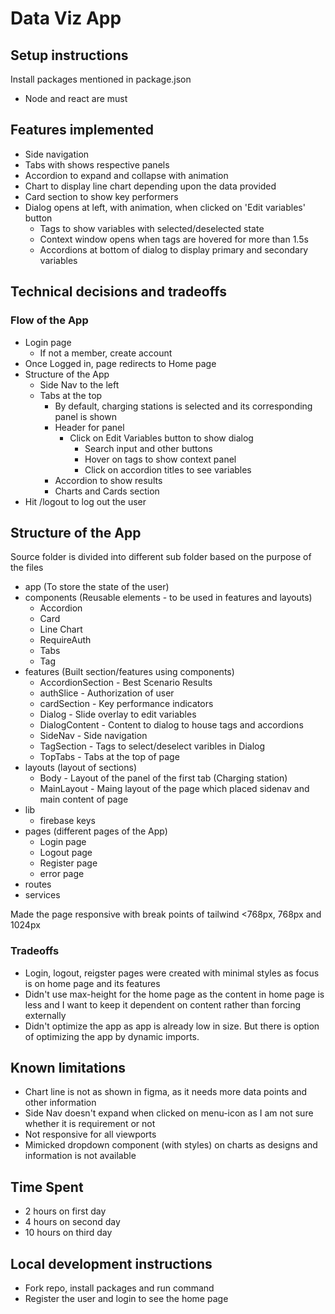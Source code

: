 # Data Viz App

## Setup instructions

Install packages mentioned in package.json
- Node and react are must

## Features implemented

- Side navigation 
- Tabs with shows respective panels
- Accordion to expand and collapse with animation
- Chart to display line chart depending upon the data provided
- Card section to show key performers
- Dialog opens at left, with animation, when clicked on 'Edit variables' button
  - Tags to show variables with selected/deselected state
  - Context window opens when tags are hovered for more than 1.5s
  - Accordions at bottom of dialog to display primary and secondary variables

## Technical decisions and tradeoffs

### Flow of the App

- Login page
  - If not a member, create account
- Once Logged in, page redirects to Home page
- Structure of the App
  - Side Nav to the left
  - Tabs at the top
    - By default, charging stations is selected and its corresponding panel is shown
    - Header for panel
      - Click on Edit Variables button to show dialog
        - Search input and other buttons
        - Hover on tags to show context panel
        - Click on accordion titles to see variables
    - Accordion to show results
    - Charts and Cards section
- Hit /logout to log out the user

## Structure of the App

Source folder is divided into different sub folder based on the purpose of the files

- app (To store the state of the user)
- components (Reusable elements - to be used in features and layouts)
  - Accordion
  - Card
  - Line Chart
  - RequireAuth
  - Tabs
  - Tag
- features (Built section/features using components)
  - AccordionSection - Best Scenario Results
  - authSlice - Authorization of user
  - cardSection - Key performance indicators
  - Dialog - Slide overlay to edit variables
  - DialogContent - Content to dialog to house tags and accordions
  - SideNav - Side navigation
  - TagSection - Tags to select/deselect varibles in Dialog
  - TopTabs - Tabs at the top of page
- layouts (layout of sections)
  - Body - Layout of the panel of the first tab (Charging station)
  - MainLayout - Maing layout of the page which placed sidenav and main content of page
- lib
  - firebase keys
- pages (different pages of the App)
  - Login page
  - Logout page
  - Register page
  - error page
- routes
- services

Made the page responsive with break points of tailwind <768px, 768px and 1024px

### Tradeoffs

- Login, logout, reigster pages were created with minimal styles as focus is on home page and its features
- Didn't use max-height for the home page as the content in home page is less and I want to keep it dependent on content rather than forcing externally
- Didn't optimize the app as app is already low in size. But there is option of optimizing the app by dynamic imports.

## Known limitations

- Chart line is not as shown in figma, as it needs more data points and other information
- Side Nav doesn't expand when clicked on menu-icon as I am not sure whether it is requirement or not
- Not responsive for all viewports
- Mimicked dropdown component (with styles) on charts as designs and information is not available

## Time Spent

- 2 hours on first day
- 4 hours on second day
- 10 hours on third day

## Local development instructions

- Fork repo, install packages and run command
- Register the user and login to see the home page

